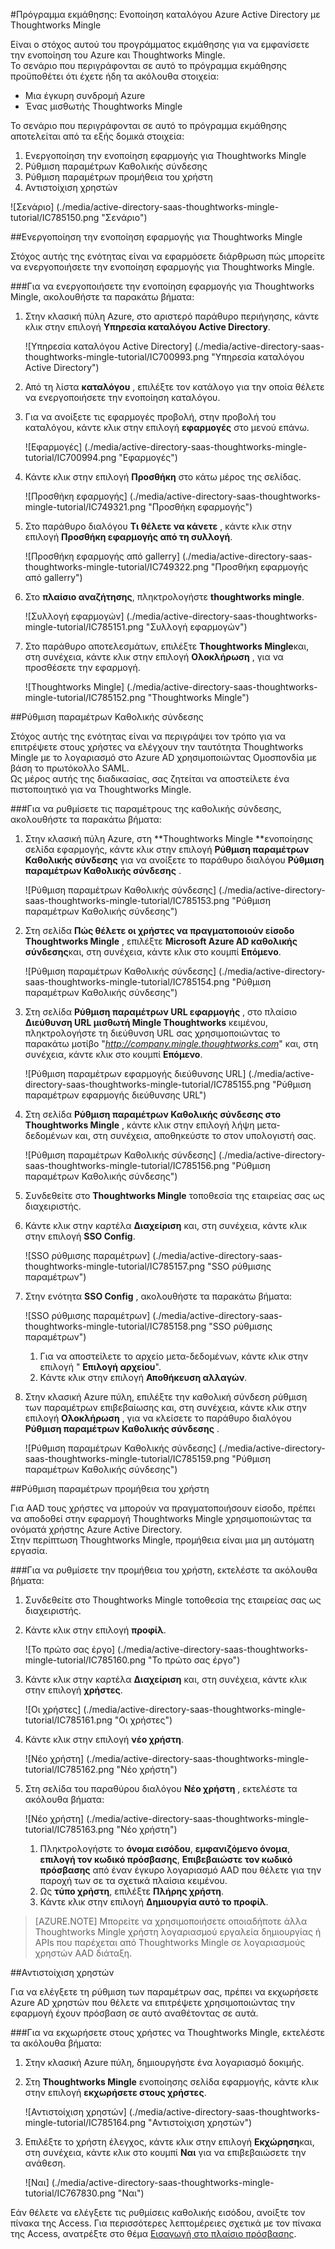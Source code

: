 <properties 
    pageTitle="Πρόγραμμα εκμάθησης: Ενοποίηση καταλόγου Azure Active Directory με Thoughtworks Mingle | Microsoft Azure" 
    description="Μάθετε πώς μπορείτε να χρησιμοποιήσετε Thoughtworks Mingle με Azure Active Directory για την ενεργοποίηση της καθολικής σύνδεσης, αυτοματοποιημένη προμήθεια και άλλα!" 
    services="active-directory" 
    authors="jeevansd"  
    documentationCenter="na" 
     manager="femila"/>
<tags 
    ms.service="active-directory" 
    ms.devlang="na" 
    ms.topic="article" 
    ms.tgt_pltfrm="na" 
    ms.workload="identity" 
    ms.date="09/11/2016" 
    ms.author="jeedes" />

#<a name="tutorial-azure-active-directory-integration-with-thoughtworks-mingle"></a>Πρόγραμμα εκμάθησης: Ενοποίηση καταλόγου Azure Active Directory με Thoughtworks Mingle
  
Είναι ο στόχος αυτού του προγράμματος εκμάθησης για να εμφανίσετε την ενοποίηση του Azure και Thoughtworks Mingle.  
Το σενάριο που περιγράφονται σε αυτό το πρόγραμμα εκμάθησης προϋποθέτει ότι έχετε ήδη τα ακόλουθα στοιχεία:

-   Μια έγκυρη συνδρομή Azure
-   Ένας μισθωτής Thoughtworks Mingle
  
Το σενάριο που περιγράφονται σε αυτό το πρόγραμμα εκμάθησης αποτελείται από τα εξής δομικά στοιχεία:

1.  Ενεργοποίηση την ενοποίηση εφαρμογής για Thoughtworks Mingle
2.  Ρύθμιση παραμέτρων Καθολικής σύνδεσης
3.  Ρύθμιση παραμέτρων προμήθεια του χρήστη
4.  Αντιστοίχιση χρηστών

![Σενάριο] (./media/active-directory-saas-thoughtworks-mingle-tutorial/IC785150.png "Σενάριο")

##<a name="enabling-the-application-integration-for-thoughtworks-mingle"></a>Ενεργοποίηση την ενοποίηση εφαρμογής για Thoughtworks Mingle
  
Στόχος αυτής της ενότητας είναι να εφαρμόσετε διάρθρωση πώς μπορείτε να ενεργοποιήσετε την ενοποίηση εφαρμογής για Thoughtworks Mingle.

###<a name="to-enable-the-application-integration-for-thoughtworks-mingle-perform-the-following-steps"></a>Για να ενεργοποιήσετε την ενοποίηση εφαρμογής για Thoughtworks Mingle, ακολουθήστε τα παρακάτω βήματα:

1.  Στην κλασική πύλη Azure, στο αριστερό παράθυρο περιήγησης, κάντε κλικ στην επιλογή **Υπηρεσία καταλόγου Active Directory**.

    ![Υπηρεσία καταλόγου Active Directory] (./media/active-directory-saas-thoughtworks-mingle-tutorial/IC700993.png "Υπηρεσία καταλόγου Active Directory")

2.  Από τη λίστα **καταλόγου** , επιλέξτε τον κατάλογο για την οποία θέλετε να ενεργοποιήσετε την ενοποίηση καταλόγου.

3.  Για να ανοίξετε τις εφαρμογές προβολή, στην προβολή του καταλόγου, κάντε κλικ στην επιλογή **εφαρμογές** στο μενού επάνω.

    ![Εφαρμογές] (./media/active-directory-saas-thoughtworks-mingle-tutorial/IC700994.png "Εφαρμογές")

4.  Κάντε κλικ στην επιλογή **Προσθήκη** στο κάτω μέρος της σελίδας.

    ![Προσθήκη εφαρμογής] (./media/active-directory-saas-thoughtworks-mingle-tutorial/IC749321.png "Προσθήκη εφαρμογής")

5.  Στο παράθυρο διαλόγου **Τι θέλετε να κάνετε** , κάντε κλικ στην επιλογή **Προσθήκη εφαρμογής από τη συλλογή**.

    ![Προσθήκη εφαρμογής από gallerry] (./media/active-directory-saas-thoughtworks-mingle-tutorial/IC749322.png "Προσθήκη εφαρμογής από gallerry")

6.  Στο **πλαίσιο αναζήτησης**, πληκτρολογήστε **thoughtworks mingle**.

    ![Συλλογή εφαρμογών] (./media/active-directory-saas-thoughtworks-mingle-tutorial/IC785151.png "Συλλογή εφαρμογών")

7.  Στο παράθυρο αποτελεσμάτων, επιλέξτε **Thoughtworks Mingle**και, στη συνέχεια, κάντε κλικ στην επιλογή **Ολοκλήρωση** , για να προσθέσετε την εφαρμογή.

    ![Thoughtworks Mingle] (./media/active-directory-saas-thoughtworks-mingle-tutorial/IC785152.png "Thoughtworks Mingle")

##<a name="configuring-single-sign-on"></a>Ρύθμιση παραμέτρων Καθολικής σύνδεσης
  
Στόχος αυτής της ενότητας είναι να περιγράψει τον τρόπο για να επιτρέψετε στους χρήστες να ελέγχουν την ταυτότητα Thoughtworks Mingle με το λογαριασμό στο Azure AD χρησιμοποιώντας Ομοσπονδία με βάση το πρωτόκολλο SAML.  
Ως μέρος αυτής της διαδικασίας, σας ζητείται να αποστείλετε ένα πιστοποιητικό για να Thoughtworks Mingle.

###<a name="to-configure-single-sign-on-perform-the-following-steps"></a>Για να ρυθμίσετε τις παραμέτρους της καθολικής σύνδεσης, ακολουθήστε τα παρακάτω βήματα:

1.  Στην κλασική πύλη Azure, στη **Thoughtworks Mingle **ενοποίησης σελίδα εφαρμογής, κάντε κλικ στην επιλογή **Ρύθμιση παραμέτρων Καθολικής σύνδεσης** για να ανοίξετε το παράθυρο διαλόγου **Ρύθμιση παραμέτρων Καθολικής σύνδεσης** .

    ![Ρύθμιση παραμέτρων Καθολικής σύνδεσης] (./media/active-directory-saas-thoughtworks-mingle-tutorial/IC785153.png "Ρύθμιση παραμέτρων Καθολικής σύνδεσης")

2.  Στη σελίδα **Πώς θέλετε οι χρήστες να πραγματοποιούν είσοδο Thoughtworks Mingle** , επιλέξτε **Microsoft Azure AD καθολικής σύνδεσης**και, στη συνέχεια, κάντε κλικ στο κουμπί **Επόμενο**.

    ![Ρύθμιση παραμέτρων Καθολικής σύνδεσης] (./media/active-directory-saas-thoughtworks-mingle-tutorial/IC785154.png "Ρύθμιση παραμέτρων Καθολικής σύνδεσης")

3.  Στη σελίδα **Ρύθμιση παραμέτρων URL εφαρμογής** , στο πλαίσιο **Διεύθυνση URL μισθωτή Mingle Thoughtworks** κειμένου, πληκτρολογήστε τη διεύθυνση URL σας χρησιμοποιώντας το παρακάτω μοτίβο "*http://company.mingle.thoughtworks.com*" και, στη συνέχεια, κάντε κλικ στο κουμπί **Επόμενο**.

    ![Ρύθμιση παραμέτρων εφαρμογής διεύθυνσης URL] (./media/active-directory-saas-thoughtworks-mingle-tutorial/IC785155.png "Ρύθμιση παραμέτρων εφαρμογής διεύθυνσης URL")

4.  Στη σελίδα **Ρύθμιση παραμέτρων Καθολικής σύνδεσης στο Thoughtworks Mingle** , κάντε κλικ στην επιλογή λήψη μετα-δεδομένων και, στη συνέχεια, αποθηκεύστε το στον υπολογιστή σας.

    ![Ρύθμιση παραμέτρων Καθολικής σύνδεσης] (./media/active-directory-saas-thoughtworks-mingle-tutorial/IC785156.png "Ρύθμιση παραμέτρων Καθολικής σύνδεσης")

5.  Συνδεθείτε στο **Thoughtworks Mingle** τοποθεσία της εταιρείας σας ως διαχειριστής.

6.  Κάντε κλικ στην καρτέλα **Διαχείριση** και, στη συνέχεια, κάντε κλικ στην επιλογή **SSO Config**.

    ![SSO ρύθμισης παραμέτρων] (./media/active-directory-saas-thoughtworks-mingle-tutorial/IC785157.png "SSO ρύθμισης παραμέτρων")

7.  Στην ενότητα **SSO Config** , ακολουθήστε τα παρακάτω βήματα:

    ![SSO ρύθμισης παραμέτρων] (./media/active-directory-saas-thoughtworks-mingle-tutorial/IC785158.png "SSO ρύθμισης παραμέτρων")

    1.  Για να αποστείλετε το αρχείο μετα-δεδομένων, κάντε κλικ στην επιλογή " **Επιλογή αρχείου**".
    2.  Κάντε κλικ στην επιλογή **Αποθήκευση αλλαγών**.

8.  Στην κλασική Azure πύλη, επιλέξτε την καθολική σύνδεση ρύθμιση των παραμέτρων επιβεβαίωσης και, στη συνέχεια, κάντε κλικ στην επιλογή **Ολοκλήρωση** , για να κλείσετε το παράθυρο διαλόγου **Ρύθμιση παραμέτρων Καθολικής σύνδεσης** .

    ![Ρύθμιση παραμέτρων Καθολικής σύνδεσης] (./media/active-directory-saas-thoughtworks-mingle-tutorial/IC785159.png "Ρύθμιση παραμέτρων Καθολικής σύνδεσης")

##<a name="configuring-user-provisioning"></a>Ρύθμιση παραμέτρων προμήθεια του χρήστη
  
Για AAD τους χρήστες να μπορούν να πραγματοποιήσουν είσοδο, πρέπει να αποδοθεί στην εφαρμογή Thoughtworks Mingle χρησιμοποιώντας τα ονόματά χρήστης Azure Active Directory.  
Στην περίπτωση Thoughtworks Mingle, προμήθεια είναι μια μη αυτόματη εργασία.

###<a name="to-configure-user-provisioning-perform-the-following-steps"></a>Για να ρυθμίσετε την προμήθεια του χρήστη, εκτελέστε τα ακόλουθα βήματα:

1.  Συνδεθείτε στο Thoughtworks Mingle τοποθεσία της εταιρείας σας ως διαχειριστής.

2.  Κάντε κλικ στην επιλογή **προφίλ**.

    ![Το πρώτο σας έργο] (./media/active-directory-saas-thoughtworks-mingle-tutorial/IC785160.png "Το πρώτο σας έργο")

3.  Κάντε κλικ στην καρτέλα **Διαχείριση** και, στη συνέχεια, κάντε κλικ στην επιλογή **χρήστες**.

    ![Οι χρήστες] (./media/active-directory-saas-thoughtworks-mingle-tutorial/IC785161.png "Οι χρήστες")

4.  Κάντε κλικ στην επιλογή **νέο χρήστη**.

    ![Νέο χρήστη] (./media/active-directory-saas-thoughtworks-mingle-tutorial/IC785162.png "Νέο χρήστη")

5.  Στη σελίδα του παραθύρου διαλόγου **Νέο χρήστη** , εκτελέστε τα ακόλουθα βήματα:

    ![Νέο χρήστη] (./media/active-directory-saas-thoughtworks-mingle-tutorial/IC785163.png "Νέο χρήστη")

    1.  Πληκτρολογήστε το **όνομα εισόδου**, **εμφανιζόμενο όνομα**, **επιλογή τον κωδικό πρόσβασης**, **Επιβεβαιώστε τον κωδικό πρόσβασης** από έναν έγκυρο λογαριασμό AAD που θέλετε για την παροχή των σε τα σχετικά πλαίσια κειμένου.
    2.  Ως **τύπο χρήστη**, επιλέξτε **Πλήρης χρήστη**.
    3.  Κάντε κλικ στην επιλογή **Δημιουργία αυτό το προφίλ**.

>[AZURE.NOTE] Μπορείτε να χρησιμοποιήσετε οποιαδήποτε άλλα Thoughtworks Mingle χρήστη λογαριασμού εργαλεία δημιουργίας ή APIs που παρέχεται από Thoughtworks Mingle σε λογαριασμούς χρηστών AAD διάταξη.

##<a name="assigning-users"></a>Αντιστοίχιση χρηστών
  
Για να ελέγξετε τη ρύθμιση των παραμέτρων σας, πρέπει να εκχωρήσετε Azure AD χρηστών που θέλετε να επιτρέψετε χρησιμοποιώντας την εφαρμογή έχουν πρόσβαση σε αυτό αναθέτοντας σε αυτά.

###<a name="to-assign-users-to-thoughtworks-mingle-perform-the-following-steps"></a>Για να εκχωρήσετε στους χρήστες να Thoughtworks Mingle, εκτελέστε τα ακόλουθα βήματα:

1.  Στην κλασική Azure πύλη, δημιουργήστε ένα λογαριασμό δοκιμής.

2.  Στη **Thoughtworks Mingle** ενοποίησης σελίδα εφαρμογής, κάντε κλικ στην επιλογή **εκχωρήσετε στους χρήστες**.

    ![Αντιστοίχιση χρηστών] (./media/active-directory-saas-thoughtworks-mingle-tutorial/IC785164.png "Αντιστοίχιση χρηστών")

3.  Επιλέξτε το χρήστη έλεγχος, κάντε κλικ στην επιλογή **Εκχώρηση**και, στη συνέχεια, κάντε κλικ στο κουμπί **Ναι** για να επιβεβαιώσετε την ανάθεση.

    ![Ναι] (./media/active-directory-saas-thoughtworks-mingle-tutorial/IC767830.png "Ναι")
  
Εάν θέλετε να ελέγξετε τις ρυθμίσεις καθολικής εισόδου, ανοίξτε τον πίνακα της Access. Για περισσότερες λεπτομέρειες σχετικά με τον πίνακα της Access, ανατρέξτε στο θέμα [Εισαγωγή στο πλαίσιο πρόσβασης](active-directory-saas-access-panel-introduction.md).
